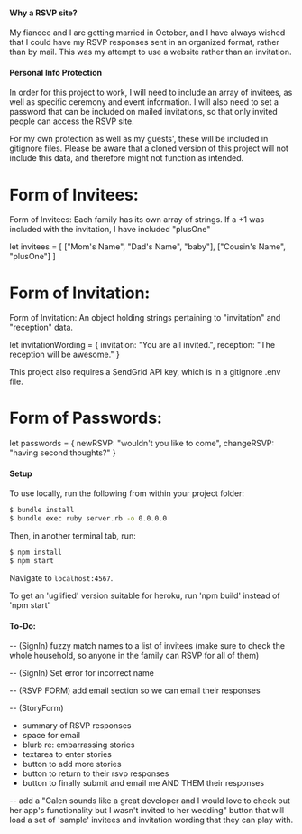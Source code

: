 #### Why a RSVP site?

My fiancee and I are getting married in October, and I have always wished that I could have my RSVP responses sent in an organized format, rather than by mail.  This was my attempt to use a website rather than an invitation.

#### Personal Info Protection

In order for this project to work, I will need to include an array of invitees, as well as specific ceremony and event information.  I will also need to set a password that can be included on mailed invitations, so that only invited people can access the RSVP site.  

For my own protection as well as my guests', these will be included in gitignore files.  Please be aware that a cloned version of this project will not include this data, and therefore might not function as intended.  

# Form of Invitees:

Form of Invitees: Each family has its own array of strings.  If a +1 was included with the invitation, I have included "plusOne"

let invitees = [
  ["Mom's Name", "Dad's Name", "baby"],
  ["Cousin's Name", "plusOne"]
]

# Form of Invitation:

Form of Invitation: An object holding strings pertaining to "invitation" and "reception" data.

let invitationWording = {
  invitation: "You are all invited.",
  reception: "The reception will be awesome."
}

This project also requires a SendGrid API key, which is in a gitignore .env file.

# Form of Passwords:

let passwords = {
  newRSVP: "wouldn't you like to come",
  changeRSVP: "having second thoughts?"
}

#### Setup

To use locally, run the following from within your project folder:

```sh
$ bundle install
$ bundle exec ruby server.rb -o 0.0.0.0
```

Then, in another terminal tab, run:

```sh
$ npm install
$ npm start
```

Navigate to `localhost:4567`.

To get an 'uglified' version suitable for heroku, run 'npm build' instead of 'npm start'

#### To-Do:

-- (SignIn) fuzzy match names to a list of invitees (make sure to check the whole household, so anyone in the family can RSVP for all of them)

-- (SignIn) Set error for incorrect name

-- (RSVP FORM) add email section so we can email their responses

-- (StoryForm)
  - summary of RSVP responses
  - space for email
  - blurb re: embarrassing stories
  - textarea to enter stories
  - button to add more stories
  - button to return to their rsvp responses
  - button to finally submit and email me AND THEM their responses

-- add a "Galen sounds like a great developer and I would love to check out her app's functionality but I wasn't invited to her wedding" button that will load a set of 'sample' invitees and invitation wording that they can play with.
